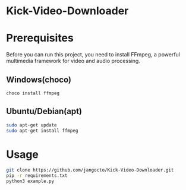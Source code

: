 # Kick-Video-Downloader

# Prerequisites
Before you can run this project, you need to install FFmpeg, a powerful multimedia framework for video and audio processing.

## Windows(choco)
``` shell
choco install ffmpeg
```

## Ubuntu/Debian(apt)
``` bash
sudo apt-get update
sudo apt-get install ffmpeg
```

# Usage
``` bash
git clone https://github.com/jangocto/Kick-Video-Downloader.git
pip -r requirements.txt
python3 example.py
```
